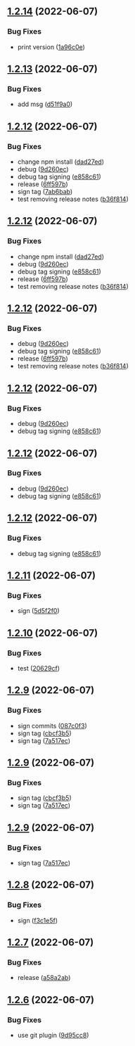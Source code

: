 ## [1.2.14](https://github.com/daniel-butler-irl/ibmcloud-terratest-wrapper/compare/v1.2.13...v1.2.14) (2022-06-07)


### Bug Fixes

* print version ([1a96c0e](https://github.com/daniel-butler-irl/ibmcloud-terratest-wrapper/commit/1a96c0e120c7a03284028b7ea7541e026bbb724c))

## [1.2.13](https://github.com/daniel-butler-irl/ibmcloud-terratest-wrapper/compare/v1.2.12...v1.2.13) (2022-06-07)


### Bug Fixes

* add msg ([d51f9a0](https://github.com/daniel-butler-irl/ibmcloud-terratest-wrapper/commit/d51f9a0f11d2ec449317e8025c4d6c5e33047f53))

## [1.2.12](https://github.com/daniel-butler-irl/ibmcloud-terratest-wrapper/compare/v1.2.11...v1.2.12) (2022-06-07)


### Bug Fixes

* change npm install ([dad27ed](https://github.com/daniel-butler-irl/ibmcloud-terratest-wrapper/commit/dad27ed39f1e88d85e0c007bbcb1efc51563ed4a))
* debug ([9d260ec](https://github.com/daniel-butler-irl/ibmcloud-terratest-wrapper/commit/9d260ec2aa3b9a5d4348db7360c3ddfb93820288))
* debug tag signing ([e858c61](https://github.com/daniel-butler-irl/ibmcloud-terratest-wrapper/commit/e858c61e7f16689db0f17c170bcf58c7c7427c83))
* release ([6ff597b](https://github.com/daniel-butler-irl/ibmcloud-terratest-wrapper/commit/6ff597bf6432f2d2b947a261d57fbbd33cbe7388))
* sign tag ([7ab6bab](https://github.com/daniel-butler-irl/ibmcloud-terratest-wrapper/commit/7ab6babc5b79aa85df2fdc102ce5cf0b0da7e4cc))
* test removing release notes ([b36f814](https://github.com/daniel-butler-irl/ibmcloud-terratest-wrapper/commit/b36f814b678a00a19427ad04d2d2038d2407b8d0))

## [1.2.12](https://github.com/daniel-butler-irl/ibmcloud-terratest-wrapper/compare/v1.2.11...v1.2.12) (2022-06-07)


### Bug Fixes

* change npm install ([dad27ed](https://github.com/daniel-butler-irl/ibmcloud-terratest-wrapper/commit/dad27ed39f1e88d85e0c007bbcb1efc51563ed4a))
* debug ([9d260ec](https://github.com/daniel-butler-irl/ibmcloud-terratest-wrapper/commit/9d260ec2aa3b9a5d4348db7360c3ddfb93820288))
* debug tag signing ([e858c61](https://github.com/daniel-butler-irl/ibmcloud-terratest-wrapper/commit/e858c61e7f16689db0f17c170bcf58c7c7427c83))
* release ([6ff597b](https://github.com/daniel-butler-irl/ibmcloud-terratest-wrapper/commit/6ff597bf6432f2d2b947a261d57fbbd33cbe7388))
* test removing release notes ([b36f814](https://github.com/daniel-butler-irl/ibmcloud-terratest-wrapper/commit/b36f814b678a00a19427ad04d2d2038d2407b8d0))

## [1.2.12](https://github.com/daniel-butler-irl/ibmcloud-terratest-wrapper/compare/v1.2.11...v1.2.12) (2022-06-07)


### Bug Fixes

* debug ([9d260ec](https://github.com/daniel-butler-irl/ibmcloud-terratest-wrapper/commit/9d260ec2aa3b9a5d4348db7360c3ddfb93820288))
* debug tag signing ([e858c61](https://github.com/daniel-butler-irl/ibmcloud-terratest-wrapper/commit/e858c61e7f16689db0f17c170bcf58c7c7427c83))
* release ([6ff597b](https://github.com/daniel-butler-irl/ibmcloud-terratest-wrapper/commit/6ff597bf6432f2d2b947a261d57fbbd33cbe7388))
* test removing release notes ([b36f814](https://github.com/daniel-butler-irl/ibmcloud-terratest-wrapper/commit/b36f814b678a00a19427ad04d2d2038d2407b8d0))

## [1.2.12](https://github.com/daniel-butler-irl/ibmcloud-terratest-wrapper/compare/v1.2.11...v1.2.12) (2022-06-07)


### Bug Fixes

* debug ([9d260ec](https://github.com/daniel-butler-irl/ibmcloud-terratest-wrapper/commit/9d260ec2aa3b9a5d4348db7360c3ddfb93820288))
* debug tag signing ([e858c61](https://github.com/daniel-butler-irl/ibmcloud-terratest-wrapper/commit/e858c61e7f16689db0f17c170bcf58c7c7427c83))

## [1.2.12](https://github.com/daniel-butler-irl/ibmcloud-terratest-wrapper/compare/v1.2.11...v1.2.12) (2022-06-07)


### Bug Fixes

* debug ([9d260ec](https://github.com/daniel-butler-irl/ibmcloud-terratest-wrapper/commit/9d260ec2aa3b9a5d4348db7360c3ddfb93820288))
* debug tag signing ([e858c61](https://github.com/daniel-butler-irl/ibmcloud-terratest-wrapper/commit/e858c61e7f16689db0f17c170bcf58c7c7427c83))

## [1.2.12](https://github.com/daniel-butler-irl/ibmcloud-terratest-wrapper/compare/v1.2.11...v1.2.12) (2022-06-07)


### Bug Fixes

* debug tag signing ([e858c61](https://github.com/daniel-butler-irl/ibmcloud-terratest-wrapper/commit/e858c61e7f16689db0f17c170bcf58c7c7427c83))

## [1.2.11](https://github.com/daniel-butler-irl/ibmcloud-terratest-wrapper/compare/v1.2.10...v1.2.11) (2022-06-07)


### Bug Fixes

* sign ([5d5f2f0](https://github.com/daniel-butler-irl/ibmcloud-terratest-wrapper/commit/5d5f2f0ed7127e87dc2afd141c4ca0c16e611aea))

## [1.2.10](https://github.com/daniel-butler-irl/ibmcloud-terratest-wrapper/compare/v1.2.9...v1.2.10) (2022-06-07)


### Bug Fixes

* test ([20629cf](https://github.com/daniel-butler-irl/ibmcloud-terratest-wrapper/commit/20629cf9160db38f216a3ec13d0b7f7df61f15f0))

## [1.2.9](https://github.com/daniel-butler-irl/ibmcloud-terratest-wrapper/compare/v1.2.8...v1.2.9) (2022-06-07)


### Bug Fixes

* sign commits ([087c0f3](https://github.com/daniel-butler-irl/ibmcloud-terratest-wrapper/commit/087c0f30cc32e9eb7595fa3c4515f3dc012e5077))
* sign tag ([cbcf3b5](https://github.com/daniel-butler-irl/ibmcloud-terratest-wrapper/commit/cbcf3b5b8897a6d634d7b2e5103897f4c165fc27))
* sign tag ([7a517ec](https://github.com/daniel-butler-irl/ibmcloud-terratest-wrapper/commit/7a517ec7b569cc59ebcd10c81d1a72b78c5c0009))

## [1.2.9](https://github.com/daniel-butler-irl/ibmcloud-terratest-wrapper/compare/v1.2.8...v1.2.9) (2022-06-07)


### Bug Fixes

* sign tag ([cbcf3b5](https://github.com/daniel-butler-irl/ibmcloud-terratest-wrapper/commit/cbcf3b5b8897a6d634d7b2e5103897f4c165fc27))
* sign tag ([7a517ec](https://github.com/daniel-butler-irl/ibmcloud-terratest-wrapper/commit/7a517ec7b569cc59ebcd10c81d1a72b78c5c0009))

## [1.2.9](https://github.com/daniel-butler-irl/ibmcloud-terratest-wrapper/compare/v1.2.8...v1.2.9) (2022-06-07)


### Bug Fixes

* sign tag ([7a517ec](https://github.com/daniel-butler-irl/ibmcloud-terratest-wrapper/commit/7a517ec7b569cc59ebcd10c81d1a72b78c5c0009))

## [1.2.8](https://github.com/daniel-butler-irl/ibmcloud-terratest-wrapper/compare/v1.2.7...v1.2.8) (2022-06-07)


### Bug Fixes

* sign ([f3c1e5f](https://github.com/daniel-butler-irl/ibmcloud-terratest-wrapper/commit/f3c1e5f863bc2a9678a6f08f73a9265ea0930028))

## [1.2.7](https://github.com/daniel-butler-irl/ibmcloud-terratest-wrapper/compare/v1.2.6...v1.2.7) (2022-06-07)


### Bug Fixes

* release ([a58a2ab](https://github.com/daniel-butler-irl/ibmcloud-terratest-wrapper/commit/a58a2abe6958af2b9f4b655a4cad6d0313db2064))

## [1.2.6](https://github.com/daniel-butler-irl/ibmcloud-terratest-wrapper/compare/v1.2.5...v1.2.6) (2022-06-07)


### Bug Fixes

* use git plugin ([9d95cc8](https://github.com/daniel-butler-irl/ibmcloud-terratest-wrapper/commit/9d95cc8a9b84bf14f117f2c22ac29e6485fb1a86))
